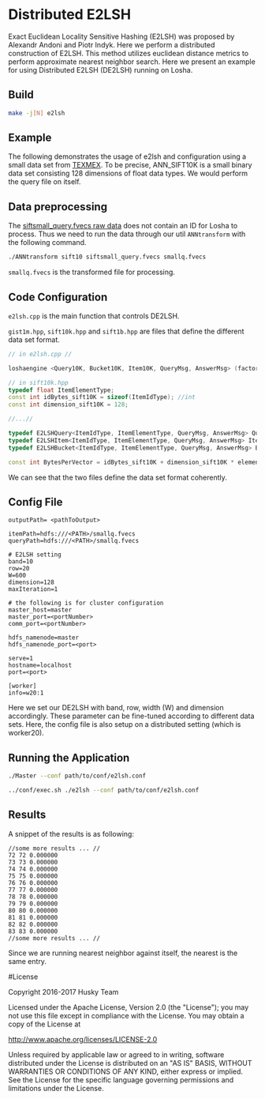 # Distributed E2LSH

Exact Euclidean Locality Sensitive Hashing (E2LSH) was proposed by Alexandr Andoni and Piotr Indyk. Here we perform a distributed construction of E2LSH. This method utilizes euclidean distance metrics to perform approximate nearest neighbor search. Here we present an example for using Distributed E2LSH (DE2LSH) running on Losha.

## Build

```bash
make -j[N] e2lsh
```

## Example

The following demonstrates the usage of e2lsh and configuration using a small data set from [TEXMEX](http://corpus-texmex.irisa.fr/). To be precise, ANN_SIFT10K is a small binary data set consisting 128 dimensions of float data types. We would perform the query file on itself.

## Data preprocessing

The [siftsmall_query.fvecs raw data](ftp://ftp.irisa.fr/local/texmex/corpus/siftsmall.tar.gz) does not contain an ID for Losha to process. Thus we need to run the data through our util `ANNtransform` with the following command.

```bash
./ANNtransform sift10 siftsmall_query.fvecs smallq.fvecs
```

`smallq.fvecs` is the transformed file for processing.

## Code Configuration

`e2lsh.cpp` is the main function that controls DE2LSH. 

`gist1m.hpp`, `sift10k.hpp` and `sift1b.hpp` are files that define the different data set format.

```c++
// in e2lsh.cpp //

loshaengine <Query10K, Bucket10K, Item10K, QueryMsg, AnswerMsg> (factory, setItemSIFT10K, binaryInputFormat);
```

```c++
// in sift10k.hpp
typedef float ItemElementType;
const int idBytes_sift10K = sizeof(ItemIdType); //int
const int dimension_sift10K = 128;

//...//

typedef E2LSHQuery<ItemIdType, ItemElementType, QueryMsg, AnswerMsg> Query10K;
typedef E2LSHItem<ItemIdType, ItemElementType, QueryMsg, AnswerMsg> Item10K;
typedef E2LSHBucket<ItemIdType, ItemElementType, QueryMsg, AnswerMsg> Bucket10K;

const int BytesPerVector = idBytes_sift10K + dimension_sift10K * elementBytes_sift10K;
```

We can see that the two files define the data set format coherently.

## Config File

```text
outputPath= <pathToOutput>

itemPath=hdfs:///<PATH>/smallq.fvecs
queryPath=hdfs:///<PATH>/smallq.fvecs

# E2LSH setting
band=10
row=20
W=600
dimension=128
maxIteration=1

# the following is for cluster configuration
master_host=master
master_port=<portNumber>
comm_port=<portNumber>

hdfs_namenode=master
hdfs_namenode_port=<port>

serve=1
hostname=localhost
port=<port>

[worker]
info=w20:1
```

Here we set our DE2LSH with band, row, width (W) and dimension accordingly. These parameter can be fine-tuned according to different data sets.
Here, the config file is also setup on a distributed setting (which is worker20).

## Running the Application

```bash
./Master --conf path/to/conf/e2lsh.conf
```

```bash
../conf/exec.sh ./e2lsh --conf path/to/conf/e2lsh.conf
```

## Results

A snippet of the results is as following:

```text
//some more results ... //
72 72 0.000000
73 73 0.000000
74 74 0.000000
75 75 0.000000
76 76 0.000000
77 77 0.000000
78 78 0.000000
79 79 0.000000
80 80 0.000000
81 81 0.000000
82 82 0.000000
83 83 0.000000
//some more results ... //
```

Since we are running nearest neighbor against itself, the nearest is the same entry.


#License

Copyright 2016-2017 Husky Team

Licensed under the Apache License, Version 2.0 (the "License");
you may not use this file except in compliance with the License.
You may obtain a copy of the License at

http://www.apache.org/licenses/LICENSE-2.0

Unless required by applicable law or agreed to in writing, software distributed under the License is distributed on an "AS IS" BASIS, WITHOUT WARRANTIES OR CONDITIONS OF ANY KIND, either express or implied. See the License for the specific language governing permissions and limitations under the License.
